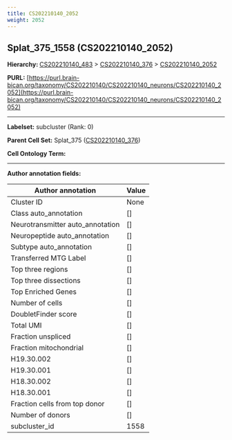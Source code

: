 ```yaml
---
title: CS202210140_2052
weight: 2052
---
```

## Splat_375_1558 (CS202210140_2052)
<b>Hierarchy: </b>
[CS202210140_483](../CS202210140_483) >
[CS202210140_376](../CS202210140_376) >
[CS202210140_2052](../CS202210140_2052)

**PURL:** [https://purl.brain-bican.org/taxonomy/CS202210140/CS202210140_neurons/CS202210140_2052](https://purl.brain-bican.org/taxonomy/CS202210140/CS202210140_neurons/CS202210140_2052)

---


**Labelset:** subcluster (Rank: 0)

**Parent Cell Set:** Splat_375 ([CS202210140_376](../CS202210140_376))



**Cell Ontology Term:** 

[MARKER GENES.]: #


---

[TRANSFERRED ANNOTATIONS.]: #


[AUTHOR ANNOTATION FIELDS.]: #


**Author annotation fields:**

| Author annotation | Value |
|-------------------|-------|
|Cluster ID|None|
|Class auto_annotation|[]|
|Neurotransmitter auto_annotation|[]|
|Neuropeptide auto_annotation|[]|
|Subtype auto_annotation|[]|
|Transferred MTG Label|[]|
|Top three regions|[]|
|Top three dissections|[]|
|Top Enriched Genes|[]|
|Number of cells|[]|
|DoubletFinder score|[]|
|Total UMI|[]|
|Fraction unspliced|[]|
|Fraction mitochondrial|[]|
|H19.30.002|[]|
|H19.30.001|[]|
|H18.30.002|[]|
|H18.30.001|[]|
|Fraction cells from top donor|[]|
|Number of donors|[]|
|subcluster_id|1558|
